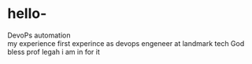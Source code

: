 # hello-
DevoPs automation  
my experience first experince as devops engeneer at landmark tech
God bless prof legah
i am in for it
